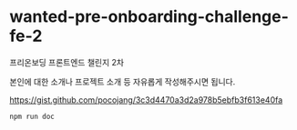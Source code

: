 # wanted-pre-onboarding-challenge-fe-2
프리온보딩 프론트엔드 챌린지 2차


본인에 대한 소개나 프로젝트 소개 등 자유롭게 작성해주시면 됩니다.  

https://gist.github.com/pocojang/3c3d4470a3d2a978b5ebfb3f613e40fa


```
npm run doc
```
